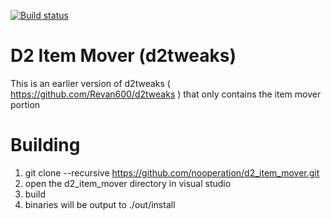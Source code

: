 [![Build status](https://ci.appveyor.com/api/projects/status/8n422pjwjy1ah2tm/branch/master?svg=true)](https://ci.appveyor.com/project/nooperation/d2-item-mover/branch/master)

# D2 Item Mover (d2tweaks)
This is an earlier version of d2tweaks ( https://github.com/Revan600/d2tweaks ) that only contains the item mover portion

# Building
 1. git clone --recursive https://github.com/nooperation/d2_item_mover.git
 2. open the d2_item_mover directory in visual studio
 3. build
 4. binaries will be output to ./out/install
